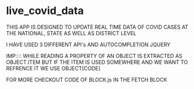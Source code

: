 # live_covid_data

THIS APP IS DESIGNED TO UPDATE REAL TIME DATA OF COVID CASES AT THE NATIONAL, STATE AS WELL AS DISTRICT LEVEL

I HAVE USED 3 DIFFERENT API's AND AUTOCOMPLETION JQUERY 


IMP:::: WHILE READING A PROPERTY OF AN OBJECT IS EXTRACTED AS OBJECT.ITEM BUT IF THE ITEM IS USED SOMEWHERE AND WE WANT TO REFRENCE IT WE USE OBJECT[CODE]

FOR MORE CHECKOUT CODE OF BLOCK.js IN THE FETCH BLOCK
